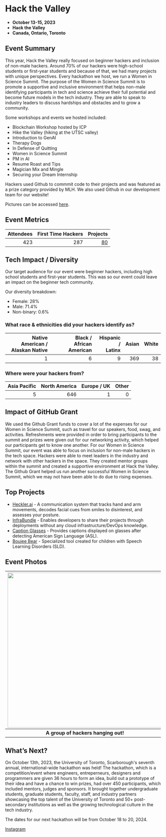 # Hack the Valley
 - **October 13-15, 2023** 
 - **Hack the Valley**
 - **Canada, Ontario, Toronto**  

## Event Summary

This year, Hack the Valley really focused on beginner hackers and inclusion of non-male hackers. Around 70% of our hackers were high-school students or first-year students and because of that, we had many projects with unique perspectives. Every hackathon we host, we run a Women in Science Summit. The purpose of the Women in Science Summit is to promote a supportive and inclusive environment that helps non-male identifying participants in tech and science achieve their full potential and become future models in the tech industry. They are able to speak to industry leaders to discuss hardships and obstacles and to grow a community. <br>

Some workshops and events we hosted included:
- Blockchain Workshop hosted by ICP
- Hike the Valley (hiking at the UTSC valley)
- Introduction to GenAI
- Therapy Dogs
- In Defense of Quitting
- Women in Science Summit
- PM in AI
- Resume Roast and Tips
- Magician Mix and Mingle
- Securing your Dream Internship

Hackers used Github to commmit code to their projects and was featured as a prize category provided by MLH. We also used Github in our development team for our website!

Pictures can be accessed [here](https://drive.google.com/drive/folders/1nmj3yHzbdqNQHTRYYkiMGSEw05uz3sNL?usp=share_link).

## Event Metrics

| Attendees |First Time Hackers| Projects|
|---------------:|--------------:|------------:|
|423|287|[80](https://hack-the-valley-8.devpost.com/project-gallery)| 

## Tech Impact / Diversity 
Our target audience for our event were beginner hackers, including high school students and first-year students. This was so our event could leave an impact on the beginner tech community.

Our diversity breakdown:
- Female: 28%
- Male: 71.4%
- Non-binary: 0.6%

### What race & ethnicities did your hackers identify as?
| Native American / <br> Alaskan Native | Black / <br> African American | Hispanic / <br> Latinx | Asian | White |
|---------------:|--------------:|------------:|---------:|--------:|
|1|6|9|369|38|


### Where were your hackers from?
| Asia Pacific | North America | Europe / UK | Other |
|---------------:|--------------:|------------:|---------:|
|5|646|1|0|

## Impact of GitHub Grant
We used the Github Grant funds to cover a lot of the expenses for our Women in Science Summit, such as travel for our speakers, food, swag, and activities. Refreshments were provided in order to bring participants to the summit and prizes were given out for our networking activity, which helped our participants get to know one another. For our Women in Science Summit, our event was able to focus on inclusion for non-male hackers in the tech space. Hackers were able to meet leaders in the industry and network with other hackers in the space. They created mentor groups within the summit and created a supportive environment at Hack the Valley. The Github Grant helped us run another successful Women in Science Summit, which we may not have been able to do due to rising expenses.

## Top Projects
- [Heckler.ai](https://devpost.com/software/heckler-ai) - A communication system that tracks hand and arm movements, decodes facial cues from smiles to disinterest, and assesses your posture.
- [InfraBundle](https://devpost.com/software/infrabundle) - Enables developers to share their projects through deployments without any cloud infrastructure/DevOps knowledge.
- [Caption Glasses](https://devpost.com/software/caption-glasses) - Provides captions displayed on glasses after detecting American Sign Language (ASL).
- [Boujee Bear](https://devpost.com/software/boujee-bear) - Specialized tool created for children with Speech Learning Disorders (SLD).

## Event Photos

| <img src="https://github.com/MLH/GitHub-Education-Hackathon-Grant-Fund-2023/blob/main/Hackathons_2023/images/DSC_2889.JPG" width="500" height="auto"> |
|:--:|
| <b> A group of hackers hanging out! </b>|

## What’s Next?
On October 13th, 2023, the University of Toronto, Scarborough's seventh annual, international-wide hackathon was held! The hackathon, which is a competition/event where engineers, entreperneurs, designers and programmers are given 36 hours to form an idea, build out a prototype of their idea and have a chance to win prizes, had over 450 participants, which included mentors, judges and sponsors. It brought together undergraduate students, graduate students, faculty, staff, and industry partners showcasing the top talent of the University of Toronto and 50+ post- secondary institutions as well as the growing technological culture in the tech industry.

The dates for our next hackathon will be from October 18 to 20, 2024.

[Instagram](https://www.instagram.com/hackthevalley/) 
